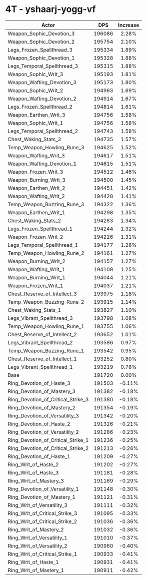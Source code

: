 # 4T - yshaarj-yogg-vf
| Actor | DPS | Increase |
|---|:---:|:---:|
|Weapon_Sophic_Devotion_3|196086|2.28%|
|Weapon_Sophic_Devotion_2|195754|2.10%|
|Legs_Frozen_Spellthread_3|195334|1.89%|
|Weapon_Sophic_Devotion_1|195328|1.88%|
|Legs_Temporal_Spellthread_3|195315|1.88%|
|Weapon_Sophic_Writ_3|195193|1.81%|
|Weapon_Wafting_Devotion_3|195173|1.80%|
|Weapon_Sophic_Writ_2|194963|1.69%|
|Weapon_Wafting_Devotion_2|194914|1.67%|
|Legs_Frozen_Spellthread_2|194814|1.61%|
|Weapon_Earthen_Writ_3|194756|1.58%|
|Weapon_Sophic_Writ_1|194756|1.58%|
|Legs_Temporal_Spellthread_2|194743|1.58%|
|Chest_Waking_Stats_3|194735|1.57%|
|Temp_Weapon_Howling_Rune_3|194625|1.52%|
|Weapon_Wafting_Writ_3|194617|1.51%|
|Weapon_Wafting_Devotion_1|194615|1.51%|
|Weapon_Frozen_Writ_3|194512|1.46%|
|Weapon_Burning_Writ_3|194500|1.45%|
|Weapon_Earthen_Writ_2|194451|1.42%|
|Weapon_Wafting_Writ_2|194428|1.41%|
|Temp_Weapon_Buzzing_Rune_3|194322|1.36%|
|Weapon_Earthen_Writ_1|194298|1.35%|
|Chest_Waking_Stats_2|194283|1.34%|
|Legs_Frozen_Spellthread_1|194244|1.32%|
|Weapon_Frozen_Writ_2|194226|1.31%|
|Legs_Temporal_Spellthread_1|194177|1.28%|
|Temp_Weapon_Howling_Rune_2|194161|1.27%|
|Weapon_Burning_Writ_2|194157|1.27%|
|Weapon_Wafting_Writ_1|194108|1.25%|
|Weapon_Burning_Writ_1|194044|1.21%|
|Weapon_Frozen_Writ_1|194037|1.21%|
|Chest_Reserve_of_Intellect_3|193975|1.18%|
|Temp_Weapon_Buzzing_Rune_2|193915|1.14%|
|Chest_Waking_Stats_1|193827|1.10%|
|Legs_Vibrant_Spellthread_3|193798|1.08%|
|Temp_Weapon_Howling_Rune_1|193755|1.06%|
|Chest_Reserve_of_Intellect_2|193652|1.01%|
|Legs_Vibrant_Spellthread_2|193586|0.97%|
|Temp_Weapon_Buzzing_Rune_1|193542|0.95%|
|Chest_Reserve_of_Intellect_1|193252|0.80%|
|Legs_Vibrant_Spellthread_1|193219|0.78%|
|Base|191720|0.00%|
|Ring_Devotion_of_Haste_3|191503|-0.11%|
|Ring_Devotion_of_Mastery_3|191382|-0.18%|
|Ring_Devotion_of_Critical_Strike_3|191380|-0.18%|
|Ring_Devotion_of_Mastery_2|191354|-0.19%|
|Ring_Devotion_of_Versatility_3|191342|-0.20%|
|Ring_Devotion_of_Haste_2|191326|-0.21%|
|Ring_Devotion_of_Versatility_2|191286|-0.23%|
|Ring_Devotion_of_Critical_Strike_1|191236|-0.25%|
|Ring_Devotion_of_Critical_Strike_2|191213|-0.26%|
|Ring_Devotion_of_Haste_1|191209|-0.27%|
|Ring_Writ_of_Haste_2|191202|-0.27%|
|Ring_Writ_of_Haste_3|191181|-0.28%|
|Ring_Writ_of_Mastery_3|191169|-0.29%|
|Ring_Devotion_of_Versatility_1|191148|-0.30%|
|Ring_Devotion_of_Mastery_1|191121|-0.31%|
|Ring_Writ_of_Versatility_3|191111|-0.32%|
|Ring_Writ_of_Critical_Strike_3|191095|-0.33%|
|Ring_Writ_of_Critical_Strike_2|191036|-0.36%|
|Ring_Writ_of_Mastery_2|191032|-0.36%|
|Ring_Writ_of_Versatility_1|191010|-0.37%|
|Ring_Writ_of_Versatility_2|190960|-0.40%|
|Ring_Writ_of_Critical_Strike_1|190933|-0.41%|
|Ring_Writ_of_Haste_1|190931|-0.41%|
|Ring_Writ_of_Mastery_1|190911|-0.42%|
